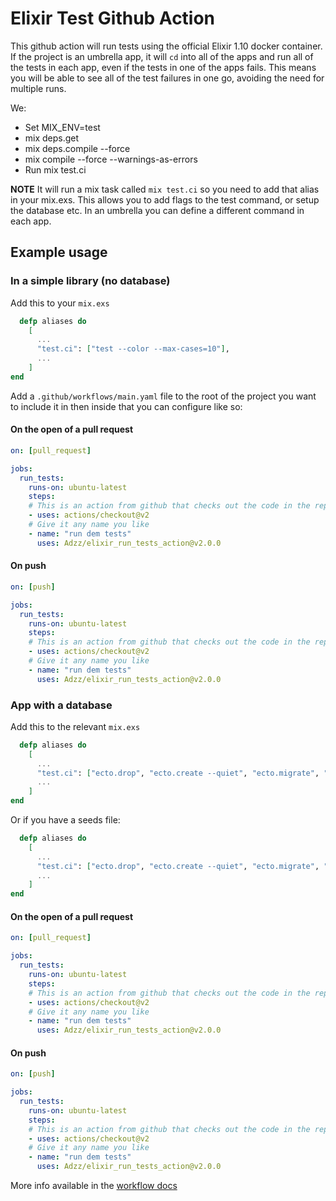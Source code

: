 # Elixir Test Github Action

This github action will run tests using the official Elixir 1.10 docker container. If the project is an umbrella app, it will `cd` into all of the apps and run all of the tests in each app, even if the tests in one of the apps fails. This means you will be able to see all of the test failures in one go, avoiding the need for multiple runs.

We:
  - Set MIX_ENV=test
  - mix deps.get
  - mix deps.compile --force
  - mix compile --force --warnings-as-errors
  - Run mix test.ci

**NOTE** It will run a mix task called `mix test.ci` so you need to add that alias in your mix.exs. This allows you to add flags to the test command, or setup the database etc. In an umbrella you can define a different command in each app.

## Example usage

### In a simple library (no database)

Add this to your `mix.exs`

```elixir
  defp aliases do
    [
      ...
      "test.ci": ["test --color --max-cases=10"],
      ...
    ]
end
```

Add a `.github/workflows/main.yaml` file to the root of the project you want to include it in then inside that you can configure like so:

#### On the open of a pull request

```yaml
on: [pull_request]

jobs:
  run_tests:
    runs-on: ubuntu-latest
    steps:
    # This is an action from github that checks out the code in the repo.
    - uses: actions/checkout@v2
    # Give it any name you like
    - name: "run dem tests"
      uses: Adzz/elixir_run_tests_action@v2.0.0
```

#### On push

```yaml
on: [push]

jobs:
  run_tests:
    runs-on: ubuntu-latest
    steps:
    # This is an action from github that checks out the code in the repo.
    - uses: actions/checkout@v2
    # Give it any name you like
    - name: "run dem tests"
      uses: Adzz/elixir_run_tests_action@v2.0.0
```

### App with a database

Add this to the relevant `mix.exs`

```elixir
  defp aliases do
    [
      ...
      "test.ci": ["ecto.drop", "ecto.create --quiet", "ecto.migrate", "test"],
      ...
    ]
end
```

Or if you have a seeds file:

```elixir
  defp aliases do
    [
      ...
      "test.ci": ["ecto.drop", "ecto.create --quiet", "ecto.migrate", "run priv/repo/seeds.exs", "test"],
      ...
    ]
end
```
#### On the open of a pull request

```yaml
on: [pull_request]

jobs:
  run_tests:
    runs-on: ubuntu-latest
    steps:
    # This is an action from github that checks out the code in the repo.
    - uses: actions/checkout@v2
    # Give it any name you like
    - name: "run dem tests"
      uses: Adzz/elixir_run_tests_action@v2.0.0
```

#### On push

```yaml
on: [push]

jobs:
  run_tests:
    runs-on: ubuntu-latest
    steps:
    # This is an action from github that checks out the code in the repo.
    - uses: actions/checkout@v2
    # Give it any name you like
    - name: "run dem tests"
      uses: Adzz/elixir_run_tests_action@v2.0.0
```



More info available in the [workflow docs](https://help.github.com/en/actions/configuring-and-managing-workflows/configuring-a-workflow)
